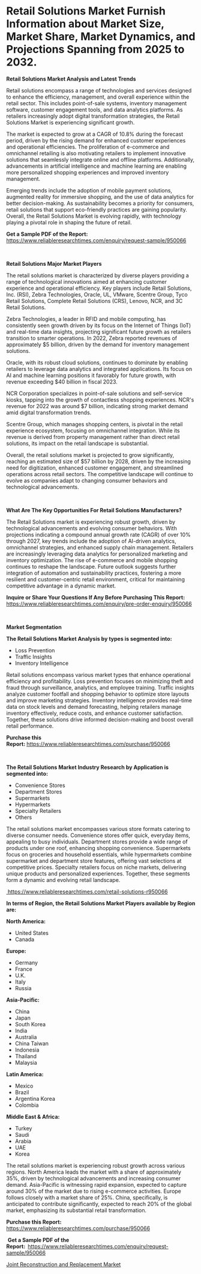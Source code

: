 <p><h1>Retail Solutions Market Furnish Information about Market Size, Market Share, Market Dynamics, and Projections Spanning from 2025 to 2032.</h1></p><p><strong>Retail Solutions Market Analysis and Latest Trends</strong></p>
<p><p>Retail solutions encompass a range of technologies and services designed to enhance the efficiency, management, and overall experience within the retail sector. This includes point-of-sale systems, inventory management software, customer engagement tools, and data analytics platforms. As retailers increasingly adopt digital transformation strategies, the Retail Solutions Market is experiencing significant growth.</p><p>The market is expected to grow at a CAGR of 10.8% during the forecast period, driven by the rising demand for enhanced customer experiences and operational efficiencies. The proliferation of e-commerce and omnichannel retailing is also motivating retailers to implement innovative solutions that seamlessly integrate online and offline platforms. Additionally, advancements in artificial intelligence and machine learning are enabling more personalized shopping experiences and improved inventory management. </p><p>Emerging trends include the adoption of mobile payment solutions, augmented reality for immersive shopping, and the use of data analytics for better decision-making. As sustainability becomes a priority for consumers, retail solutions that support eco-friendly practices are gaining popularity. Overall, the Retail Solutions Market is evolving rapidly, with technology playing a pivotal role in shaping the future of retail.</p></p>
<p><strong>Get a Sample PDF of the Report:&nbsp;</strong> <a href="https://www.reliableresearchtimes.com/enquiry/request-sample/950066?utm_campaign=2931&utm_medium=2&utm_source=Github&utm_content=ia&utm_term=07032025&utm_id=retail-solutions">https://www.reliableresearchtimes.com/enquiry/request-sample/950066</a></p>
<p>&nbsp;</p>
<p><strong>Retail Solutions Major Market Players</strong></p>
<p><p>The retail solutions market is characterized by diverse players providing a range of technological innovations aimed at enhancing customer experience and operational efficiency. Key players include Retail Solutions, Inc. (RSI), Zebra Technologies, Oracle, UL, VMware, Scentre Group, Tyco Retail Solutions, Complete Retail Solutions (CRS), Lenovo, NCR, and 3C Retail Solutions.</p><p>Zebra Technologies, a leader in RFID and mobile computing, has consistently seen growth driven by its focus on the Internet of Things (IoT) and real-time data insights, projecting significant future growth as retailers transition to smarter operations. In 2022, Zebra reported revenues of approximately $5 billion, driven by the demand for inventory management solutions.</p><p>Oracle, with its robust cloud solutions, continues to dominate by enabling retailers to leverage data analytics and integrated applications. Its focus on AI and machine learning positions it favorably for future growth, with revenue exceeding $40 billion in fiscal 2023.</p><p>NCR Corporation specializes in point-of-sale solutions and self-service kiosks, tapping into the growth of contactless shopping experiences. NCR's revenue for 2022 was around $7 billion, indicating strong market demand amid digital transformation trends.</p><p>Scentre Group, which manages shopping centers, is pivotal in the retail experience ecosystem, focusing on omnichannel integration. While its revenue is derived from property management rather than direct retail solutions, its impact on the retail landscape is substantial.</p><p>Overall, the retail solutions market is projected to grow significantly, reaching an estimated size of $57 billion by 2028, driven by the increasing need for digitization, enhanced customer engagement, and streamlined operations across retail sectors. The competitive landscape will continue to evolve as companies adapt to changing consumer behaviors and technological advancements.</p></p>
<p>&nbsp;</p>
<p><strong>What Are The Key Opportunities For Retail Solutions Manufacturers?</strong></p>
<p><p>The Retail Solutions market is experiencing robust growth, driven by technological advancements and evolving consumer behaviors. With projections indicating a compound annual growth rate (CAGR) of over 10% through 2027, key trends include the adoption of AI-driven analytics, omnichannel strategies, and enhanced supply chain management. Retailers are increasingly leveraging data analytics for personalized marketing and inventory optimization. The rise of e-commerce and mobile shopping continues to reshape the landscape. Future outlook suggests further integration of automation and sustainability practices, fostering a more resilient and customer-centric retail environment, critical for maintaining competitive advantage in a dynamic market.</p></p>
<p><strong>Inquire or Share Your Questions If Any Before Purchasing This Report:</strong> <a href="https://www.reliableresearchtimes.com/enquiry/pre-order-enquiry/950066?utm_campaign=2931&utm_medium=2&utm_source=Github&utm_content=ia&utm_term=07032025&utm_id=retail-solutions">https://www.reliableresearchtimes.com/enquiry/pre-order-enquiry/950066</a></p>
<p>&nbsp;</p>
<p><strong>Market Segmentation</strong></p>
<p><strong>The Retail Solutions Market Analysis by types is segmented into:</strong></p>
<p><ul><li>Loss Prevention</li><li>Traffic Insights</li><li>Inventory Intelligence</li></ul></p>
<p><p>Retail solutions encompass various market types that enhance operational efficiency and profitability. Loss prevention focuses on minimizing theft and fraud through surveillance, analytics, and employee training. Traffic insights analyze customer footfall and shopping behavior to optimize store layouts and improve marketing strategies. Inventory intelligence provides real-time data on stock levels and demand forecasting, helping retailers manage inventory effectively, reduce costs, and enhance customer satisfaction. Together, these solutions drive informed decision-making and boost overall retail performance.</p></p>
<p><strong>Purchase this Report:&nbsp;</strong><a href="https://www.reliableresearchtimes.com/purchase/950066?utm_campaign=2931&utm_medium=2&utm_source=Github&utm_content=ia&utm_term=07032025&utm_id=retail-solutions">https://www.reliableresearchtimes.com/purchase/950066</a></p>
<p>&nbsp;</p>
<p><strong>The Retail Solutions Market Industry Research by Application is segmented into:</strong></p>
<p><ul><li>Convenience Stores</li><li>Department Stores</li><li>Supermarkets</li><li>Hypermarkets</li><li>Specialty Retailers</li><li>Others</li></ul></p>
<p><p>The retail solutions market encompasses various store formats catering to diverse consumer needs. Convenience stores offer quick, everyday items, appealing to busy individuals. Department stores provide a wide range of products under one roof, enhancing shopping convenience. Supermarkets focus on groceries and household essentials, while hypermarkets combine supermarket and department store features, offering vast selections at competitive prices. Specialty retailers focus on niche markets, delivering unique products and personalized experiences. Together, these segments form a dynamic and evolving retail landscape.</p></p>
<p><a href="https://www.reliableresearchtimes.com/retail-solutions-r950066?utm_campaign=2931&utm_medium=2&utm_source=Github&utm_content=ia&utm_term=07032025&utm_id=retail-solutions">&nbsp;https://www.reliableresearchtimes.com/retail-solutions-r950066</a></p>
<p><strong>In terms of Region, the Retail Solutions Market Players available by Region are:</strong></p>
<p>
    <p> <strong> North America: </strong>
        <ul>
            <li>United States</li>
            <li>Canada</li>
        </ul>
        </p> 
    <p> <strong> Europe: </strong>
        <ul>
            <li>Germany</li>
            <li>France</li>
            <li>U.K.</li>
            <li>Italy</li>
            <li>Russia</li>
        </ul>
        </p> 
    <p> <strong> Asia-Pacific: </strong>
        <ul>
            <li>China</li>
            <li>Japan</li>
            <li>South Korea</li>
            <li>India</li>
            <li>Australia</li>
            <li>China Taiwan</li>
            <li>Indonesia</li>
            <li>Thailand</li>
            <li>Malaysia</li>
        </ul>
        </p> 
    <p> <strong> Latin America: </strong>
        <ul>
            <li>Mexico</li>
            <li>Brazil</li>
            <li>Argentina Korea</li>
            <li>Colombia</li>
        </ul>
        </p> 
    <p> <strong> Middle East & Africa: </strong>
        <ul>
            <li>Turkey</li>
            <li>Saudi</li>
            <li>Arabia</li>
            <li>UAE</li>
            <li>Korea</li>
        </ul>
    </p>
    </p>
<p><p>The retail solutions market is experiencing robust growth across various regions. North America leads the market with a share of approximately 35%, driven by technological advancements and increasing consumer demand. Asia-Pacific is witnessing rapid expansion, expected to capture around 30% of the market due to rising e-commerce activities. Europe follows closely with a market share of 25%. China, specifically, is anticipated to contribute significantly, expected to reach 20% of the global market, emphasizing its substantial retail transformation.</p></p>
<p><strong>Purchase this Report: </strong><a href="https://www.reliableresearchtimes.com/purchase/950066?utm_campaign=2931&utm_medium=2&utm_source=Github&utm_content=ia&utm_term=07032025&utm_id=retail-solutions">https://www.reliableresearchtimes.com/purchase/950066</a></p>
<p>&nbsp;<strong>Get a Sample PDF of the Report:&nbsp;&nbsp;</strong><a href="https://www.reliableresearchtimes.com/enquiry/request-sample/950066?utm_campaign=2931&utm_medium=2&utm_source=Github&utm_content=ia&utm_term=07032025&utm_id=retail-solutions">https://www.reliableresearchtimes.com/enquiry/request-sample/950066</a></p>
<p><strong></strong></p>
<p><p><a href="https://github.com/berbelsagwan/Market-Research-Report-List-1/blob/main/joint-reconstruction-and-replacement-market.md?utm_campaign=2931&utm_medium=2&utm_source=Github&utm_content=ia&utm_term=07032025&utm_id=retail-solutions">Joint Reconstruction and Replacement Market</a></p></p>